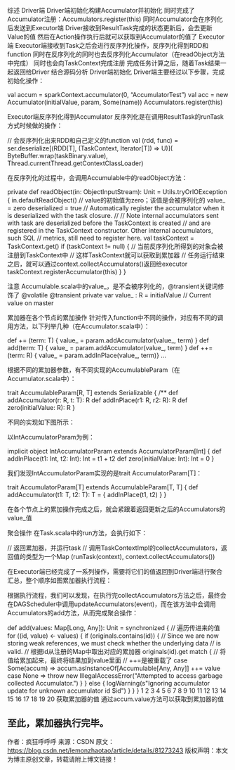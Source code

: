 综述
Driver端 
Driver端初始化构建Accumulator并初始化 
同时完成了Accumulator注册：Accumulators.register(this) 
同时Accumulator会在序列化后发送到Executor端
Driver接收到ResultTask完成的状态更新后，会去更新Value的值 
然后在Action操作执行后就可以获取到Accumulator的值了
Executor端 
Executor端接收到Task之后会进行反序列化操作，反序列化得到RDD和function 
同时在反序列化的同时也去反序列化Accumulator（在readObject方法中完成） 
同时也会向TaskContext完成注册
完成任务计算之后，随着Task结果一起返回给Driver
结合源码分析
Driver端初始化
Driver端主要经过以下步骤，完成初始化操作：

val accum = sparkContext.accumulator(0, “AccumulatorTest”)
val acc = new Accumulator(initialValue, param, Some(name))
Accumulators.register(this)

Executor端反序列化得到Accumulator
反序列化是在调用ResultTask的runTask方式时候做的操作：

// 会反序列化出来RDD和自己定义的function
val (rdd, func) = ser.deserialize[(RDD[T], (TaskContext, Iterator[T]) => U)](
   ByteBuffer.wrap(taskBinary.value), Thread.currentThread.getContextClassLoader)

在反序列化的过程中，会调用Accumulable中的readObject方法：

  private def readObject(in: ObjectInputStream): Unit = Utils.tryOrIOException {
    in.defaultReadObject()
    // value的初始值为zero；该值是会被序列化的
    value_ = zero
    deserialized = true
    // Automatically register the accumulator when it is deserialized with the task closure.
    //
    // Note internal accumulators sent with task are deserialized before the TaskContext is created
    // and are registered in the TaskContext constructor. Other internal accumulators, such SQL
    // metrics, still need to register here.
    val taskContext = TaskContext.get()
    if (taskContext != null) {
      // 当前反序列化所得到的对象会被注册到TaskContext中
      // 这样TaskContext就可以获取到累加器
      // 任务运行结束之后，就可以通过context.collectAccumulators()返回给executor
      taskContext.registerAccumulator(this)
    }
  }

注意 
Accumulable.scala中的value_，是不会被序列化的，@transient关键词修饰了 
@volatile @transient private var value_ : R = initialValue // Current value on master

累加器在各个节点的累加操作
针对传入function中不同的操作，对应有不同的调用方法，以下列举几种（在Accumulator.scala中）：

def += (term: T) { value_ = param.addAccumulator(value_, term) }
def add(term: T) { value_ = param.addAccumulator(value_, term) }
def ++= (term: R) { value_ = param.addInPlace(value_, term)}
…

根据不同的累加器参数，有不同实现的AccumulableParam（在Accumulator.scala中）：

trait AccumulableParam[R, T] extends Serializable {
  /**
  def addAccumulator(r: R, t: T): R
  def addInPlace(r1: R, r2: R): R
  def zero(initialValue: R): R
}

不同的实现如下图所示： 


以IntAccumulatorParam为例：

  implicit object IntAccumulatorParam extends AccumulatorParam[Int] {
    def addInPlace(t1: Int, t2: Int): Int = t1 + t2
    def zero(initialValue: Int): Int = 0
  }

我们发现IntAccumulatorParam实现的是trait AccumulatorParam[T]：

trait AccumulatorParam[T] extends AccumulableParam[T, T] {
  def addAccumulator(t1: T, t2: T): T = {
    addInPlace(t1, t2)
  }
}

在各个节点上的累加操作完成之后，就会紧跟着返回更新之后的Accumulators的value_值

聚合操作
在Task.scala中的run方法，会执行如下：

// 返回累加器，并运行task
// 调用TaskContextImpl的collectAccumulators，返回值的类型为一个Map
(runTask(context), context.collectAccumulators())

在Executor端已经完成了一系列操作，需要将它们的值返回到Driver端进行聚合汇总，整个顺序如图累加器执行流程：



根据执行流程，我们可以发现，在执行完collectAccumulators方法之后，最终会在DAGScheduler中调用updateAccumulators(event)，而在该方法中会调用Accumulators的add方法，从而完成聚合操作：

  def add(values: Map[Long, Any]): Unit = synchronized {
    // 遍历传进来的值
    for ((id, value) <- values) {
      if (originals.contains(id)) {
        // Since we are now storing weak references, we must check whether the underlying data
        // is valid.
        // 根据id从注册的Map中取出对应的累加器
        originals(id).get match {
          // 将值给累加起来，最终将结果加到value里面
         // ++=是被重载了
          case Some(accum) => accum.asInstanceOf[Accumulable[Any, Any]] ++= value
          case None =>
            throw new IllegalAccessError("Attempted to access garbage collected Accumulator.")
        }
      } else {
        logWarning(s"Ignoring accumulator update for unknown accumulator id $id")
      }
    }
  }
1
2
3
4
5
6
7
8
9
10
11
12
13
14
15
16
17
18
19
20
获取累加器的值
通过accum.value方法可以获取到累加器的值

至此，累加器执行完毕。
--------------------- 
作者：疯狂呼呼呼 
来源：CSDN 
原文：https://blog.csdn.net/lemonzhaotao/article/details/81273243 
版权声明：本文为博主原创文章，转载请附上博文链接！
